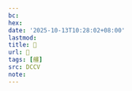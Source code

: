```yaml
---
bc:
hex:
date: '2025-10-13T10:28:02+08:00'
lastmod:
title: 􄱮
url: 􄱮
tags: [𦪷]
src: DCCV
note:
---
```

